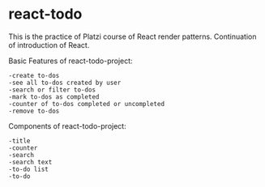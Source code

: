 # react-todo

This is the practice of Platzi course of React render patterns. Continuation of introduction of React.

Basic Features of react-todo-project:

    -create to-dos
    -see all to-dos created by user
    -search or filter to-dos
    -mark to-dos as completed
    -counter of to-dos completed or uncompleted
    -remove to-dos

Components of react-todo-project:

    -title
    -counter
    -search
    -search text
    -to-do list
    -to-do

